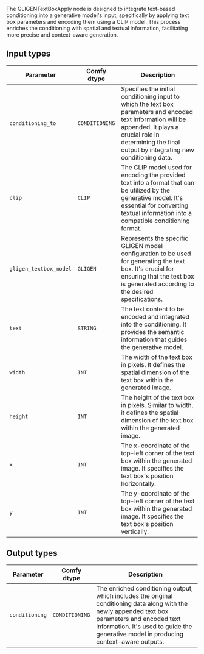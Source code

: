The GLIGENTextBoxApply node is designed to integrate text-based conditioning into a generative model's input, specifically by applying text box parameters and encoding them using a CLIP model. This process enriches the conditioning with spatial and textual information, facilitating more precise and context-aware generation.

## Input types

| Parameter            | Comfy dtype        | Description |
|----------------------|--------------------|-------------|
| `conditioning_to`     | `CONDITIONING`     | Specifies the initial conditioning input to which the text box parameters and encoded text information will be appended. It plays a crucial role in determining the final output by integrating new conditioning data. |
| `clip`               | `CLIP`             | The CLIP model used for encoding the provided text into a format that can be utilized by the generative model. It's essential for converting textual information into a compatible conditioning format. |
| `gligen_textbox_model` | `GLIGEN`         | Represents the specific GLIGEN model configuration to be used for generating the text box. It's crucial for ensuring that the text box is generated according to the desired specifications. |
| `text`               | `STRING`           | The text content to be encoded and integrated into the conditioning. It provides the semantic information that guides the generative model. |
| `width`              | `INT`              | The width of the text box in pixels. It defines the spatial dimension of the text box within the generated image. |
| `height`             | `INT`              | The height of the text box in pixels. Similar to width, it defines the spatial dimension of the text box within the generated image. |
| `x`                  | `INT`              | The x-coordinate of the top-left corner of the text box within the generated image. It specifies the text box's position horizontally. |
| `y`                  | `INT`              | The y-coordinate of the top-left corner of the text box within the generated image. It specifies the text box's position vertically. |

## Output types

| Parameter            | Comfy dtype        | Description |
|----------------------|--------------------|-------------|
| `conditioning`        | `CONDITIONING`     | The enriched conditioning output, which includes the original conditioning data along with the newly appended text box parameters and encoded text information. It's used to guide the generative model in producing context-aware outputs. |